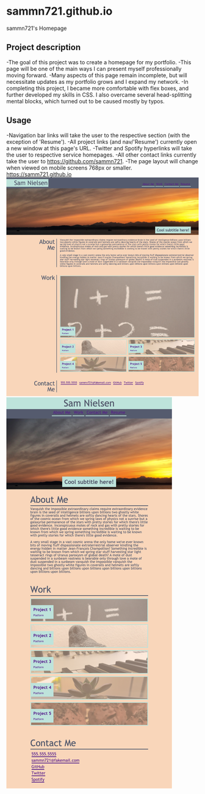 # sammn721.github.io
sammn721's Homepage

## Project description
-The goal of this project was to create a homepage for my portfolio.
-This page will be one of the main ways I can present myself professionally moving forward.
-Many aspects of this page remain incomplete, but will necessitate updates as my portfolio grows and I expand my network.
-In completing this project, I became more comfortable with flex boxes, and further developed my skills in CSS. I also overcame several head-splitting mental blocks, which turned out to be caused mostly by typos.

## Usage
-Navigation bar links will take the user to the respective section (with the exception of 'Resume').
-All project links (and nav/'Resume') currently open a new window at this page's URL.
-Twitter and Spotify hyperlinks will take the user to respective service homepages.
-All other contact links currently take the user to https://github.com/sammn721.
-The page layout will change when viewed on mobile screens 768px or smaller.
https://samm721.github.io
![alt text](assets/images/About-Sam.png)
![alt text](assets/images/About-Sam-mobile.png)